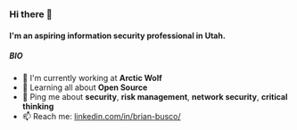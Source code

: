 ### Hi there 👋

#### I'm an aspiring information security professional in Utah.

##### BIO

- 🏢 I'm currently working at **Arctic Wolf**
- 🌱 Learning all about **Open Source**
- 💬 Ping me about **security**, **risk management**, **network security**, **critical thinking**
- 📫 Reach me: [linkedin.com/in/brian-busco/](https://www.linkedin.com/in/brian-busco/)

